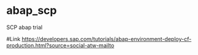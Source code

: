 # abap_scp
SCP abap trial

#Link https://developers.sap.com/tutorials/abap-environment-deploy-cf-production.html?source=social-atw-mailto 

